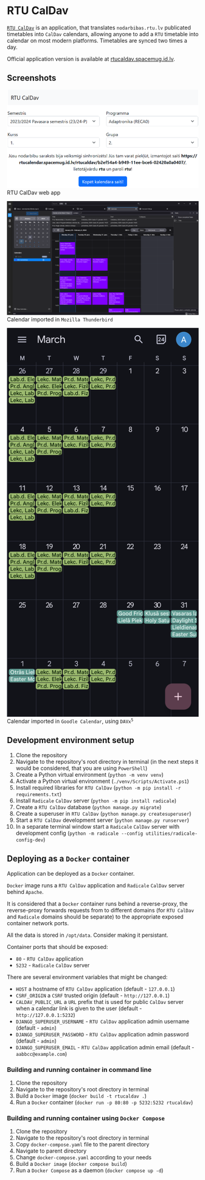 # RTU CalDav

[`RTU CalDav`](https://rtucaldav.spacemug.id.lv) is an application, that translates `nodarbibas.rtu.lv` publicated timetables into
`CalDav` calendars, allowing anyone to add a `RTU` timetable into calendar on most modern platforms.
Timetables are synced two times a day.

Official application version is available at [rtucaldav.spacemug.id.lv](https://rtucaldav.spacemug.id.lv).

## Screenshots

![RTU CalDav](docs/images/rtucaldav.png)
RTU CalDav web app

![Mozilla Thunderbird](docs/images/synced_calendar_in_mozilla_thunderbird.png)
Calendar imported in `Mozilla Thunderbird`

![Mozilla Thunderbird](docs/images/synced_calendar_in_google_calendar.png)
Calendar imported in `Goodle Calendar`, using <code>DAVx<sup>5</sup></code>

## Development environment setup

1. Clone the repository
2. Navigate to the repository's root directory in terminal (in the next steps it would be considered, that you are using `PowerShell`)
3. Create a Python virtual environment (`python -m venv venv`)
4. Activate a Python virtual environment (`./venv/Scripts/Activate.ps1`)
5. Install required libraries for `RTU CalDav` (`python -m pip install -r requirements.txt`)
6. Install `Radicale` `CalDav` server (`python -m pip install radicale`)
7. Create a `RTU CalDav` database (`python manage.py migrate`)
8. Create a superuser in `RTU CalDav` (`python manage.py createsuperuser`)
9. Start a `RTU CalDav` development server (`python manage.py runserver`)
10. In a separate terminal window start a `Radicale` `CalDav` server with development config (`python -m radicale --config utilities/radicale-config-dev`)

## Deploying as a `Docker` container

Application can be deployed as a `Docker` container.

`Docker` image runs a `RTU CalDav` application and `Radicale` `CalDav` server behind `Apache`.

It is considered that a `Docker` container runs behind a reverse-proxy, the reverse-proxy forwards requests from to different domains (for `RTU CalDav` and `Radicale` domains should be separate) to the appropriate exposed container network ports.

All the data is stored in `/opt/data`. Consider making it persistant.

Container ports that should be exposed:
- `80` - `RTU CalDav` application
- `5232` - `Radicale` `CalDav` server

There are several environment variables that might be changed:
- `HOST` a hostname of `RTU CalDav` application (default - `127.0.0.1`)
- `CSRF_ORIGIN` a `CSRF` trusted origin (default - `http://127.0.0.1`)
- `CALDAV_PUBLIC_URL` a `URL` prefix that is used for public `CalDav` server when a calendar link is given to the user (default - `http://127.0.0.1:5232`)
- `DJANGO_SUPERUSER_USERNAME` - `RTU CalDav` application admin username (default - `admin`)
- `DJANGO_SUPERUSER_PASSWORD` - `RTU CalDav` application admin password (default - `admin`)
- `DJANGO_SUPERUSER_EMAIL` - `RTU CalDav` application admin email (default - `aabbcc@example.com`)

### Building and running container in command line

1. Clone the repository
2. Navigate to the repository's root directory in terminal 
3. Build a `Docker` image (`docker build -t rtucaldav .`)
4. Run a `Docker` container (`docker run -p 80:80 -p 5232:5232 rtucaldav`)

### Building and running container using `Docker Compose`

1. Clone the repository
2. Navigate to the repository's root directory in terminal 
3. Copy `docker-compose.yaml` file to the parent directory
4. Navigate to parent directory
5. Change `docker-compose.yaml` according to your needs
6. Build a `Docker image` (`docker compose build`)
7. Run a `Docker Compose` as a daemon (`docker compose up -d`)
